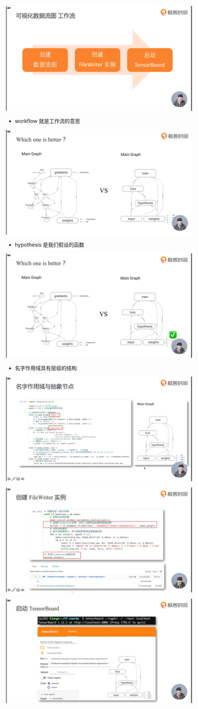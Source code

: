 ![1573481201950](assets/1573481201950.png)

- workflow 就是工作流的意思

![1573481842701](assets/1573481842701.png)

- hypothesis 是我们假设的函数

![1573482054070](assets/1573482054070.png)

- 名字作用域具有层级的结构

![1573482724822](assets/1573482724822.png)

![1573482808222](assets/1573482808222.png)

![1573483122422](assets/1573483122422.png)

